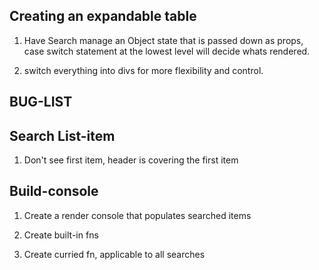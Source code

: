 ## Creating an expandable table

1. Have Search manage an Object state that is passed down as props, case switch statement at the lowest level will decide whats rendered.

2) switch everything into divs for more flexibility and control.

## BUG-LIST

## Search List-item

1. Don't see first item, header is covering the first item

## Build-console

1. Create a render console that populates searched items

2. Create built-in fns

3. Create curried fn, applicable to all searches
